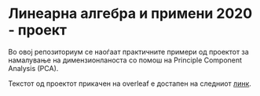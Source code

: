 # Линеарна алгебра и примени 2020 - проект

Во овој репозиториум се наоѓаат практичните примери од проектот за намалување на димензионланоста со помош на Principle Component Analysis (PCA).

Текстот од проектот прикачен на overleaf е достапен на следниот [линк](https://www.overleaf.com/read/mjyjgqjrvrbp).
